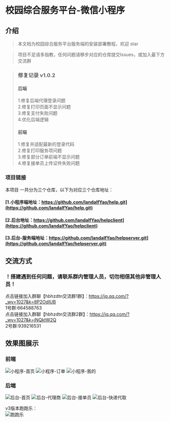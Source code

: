 # 校园综合服务平台-微信小程序
## 介绍

> 本文档为校园综合服务平台服务端的安装部署教程，欢迎 star

> 项目不足请多指教，任何问题请移步对应的仓库提交Issues，或加入最下方交流群

> ### 修复记录 v1.0.2<br>
> #### 后端<br>
>1.修复后端代理登录问题<br>
2.修复打印页面不显示问题<br>
3.修复支付失败问题<br>
4.优化后端逻辑<br>
> 
> #### 前端<br>
> 1.修复并适配最新的登录代码<br>
2.修复打印服务项问题<br>
3.修复部分订单前端不显示问题<br>
4.修复接单员上传证件失败问题<br>

### 项目链接
本项目 一共分为三个仓库，以下为对应三个仓库地址：

#### [1.小程序端地址：https://github.com/landalfYao/help.git](https://github.com/landalfYao/help.git)<br>

#### [2.后台地址：https://github.com/landalfYao/helpclient](https://github.com/landalfYao/helpclient)<br>

#### [3.后台-服务端地址：https://github.com/landalfYao/helpserver.git](https://github.com/landalfYao/helpserver.git)<br>

## 交流方式

### ！搭建遇到任何问题，请联系群内管理人员，切勿相信其他非管理人员！

点击链接加入群聊【hbhzdtn交流群1群】：https://jq.qq.com/?_wv=1027&k=8P2OdlUB <br>
1号群:664588763 <br>
点击链接加入群聊【hbhzdtn交流群2群】：https://jq.qq.com/?_wv=1027&k=jNQktW2Q <br>
2号群:939216531 <br>

## 效果图展示
### 前端
![小程序-首页](https://gitee.com/yaozy717/hbhzdtn/raw/master/%E6%95%88%E6%9E%9C%E5%9B%BE%E7%89%87/%E5%B0%8F%E7%A8%8B%E5%BA%8F-%E9%A6%96%E9%A1%B5.jpg)
![小程序-订单](https://gitee.com/yaozy717/hbhzdtn/raw/master/%E6%95%88%E6%9E%9C%E5%9B%BE%E7%89%87/%E5%B0%8F%E7%A8%8B%E5%BA%8F-%E8%AE%A2%E5%8D%95%E7%95%8C%E9%9D%A2.jpg)
![小程序-我的](https://gitee.com/yaozy717/hbhzdtn/raw/master/%E6%95%88%E6%9E%9C%E5%9B%BE%E7%89%87/%E5%B0%8F%E7%A8%8B%E5%BA%8F-%E6%88%91%E7%9A%84.jpg)



### 后端

![后台-首页](https://gitee.com/yaozy717/hbhzdtn/raw/master/%E6%95%88%E6%9E%9C%E5%9B%BE%E7%89%87/%E5%90%8E%E5%8F%B0-%E9%A6%96%E9%A1%B5.jpg)
![后台-代理商](https://gitee.com/yaozy717/hbhzdtn/raw/master/%E6%95%88%E6%9E%9C%E5%9B%BE%E7%89%87/%E5%90%8E%E5%8F%B0-%E4%BB%A3%E7%90%86%E5%95%86.jpg)
![后台-接单员](https://gitee.com/yaozy717/hbhzdtn/raw/master/%E6%95%88%E6%9E%9C%E5%9B%BE%E7%89%87/%E5%90%8E%E5%8F%B0-%E6%8E%A5%E5%8D%95%E5%91%98.jpg)
![后台-快递代取](https://gitee.com/yaozy717/hbhzdtn/raw/master/%E6%95%88%E6%9E%9C%E5%9B%BE%E7%89%87/%E5%90%8E%E5%8F%B0-%E5%BF%AB%E9%80%92%E4%BB%A3%E5%8F%96.jpg)


v3版本跑跑乐：<br>
![跑跑乐](https://pplptfile.oss-cn-hangzhou.aliyuncs.com/gh_b65d6d07f213_258.jpg)
